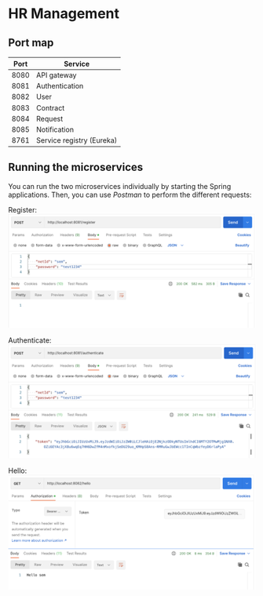 # HR Management

## Port map

| Port | Service                   |
|------|---------------------------|
| 8080 | API gateway               |
| 8081 | Authentication            |
| 8082 | User                      |
| 8083 | Contract                  |
| 8084 | Request                   |
| 8085 | Notification              |
| 8761 | Service registry (Eureka) |



## Running the microservices

You can run the two microservices individually by starting the Spring applications. Then, you can use *Postman* to perform the different requests:

Register:
![image](instructions/register.png)

Authenticate:
![image](instructions/authenticate.png)

Hello:
![image](instructions/hello.png)
